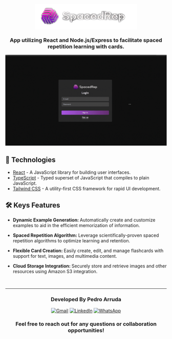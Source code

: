 <br>

<div  style='display: flex; justify-content: center'>
    <img src="logo-spacedrep.png" alt="Exemplo imagem" height='80px'>
</div>
<h3 align="center">
 App utilizing React and Node.js/Express to facilitate spaced repetition learning with cards.
</h3>

![screenshot](./demo.gif)

## 🚀 Technologies

- [React](https://react.dev/) - A JavaScript library for building user interfaces.
- [TypeScript](https://www.typescriptlang.org/) - Typed superset of JavaScript that compiles to plain JavaScript.
- [Tailwind CSS](https://tailwindcss.com/) - A utility-first CSS framework for rapid UI development.

## 🛠 Keys Features

- <b>Dynamic Example Generation: </b> Automatically create and customize examples to aid in the efficient memorization of information.

- <b>Spaced Repetition Algorithm: </b> Leverage scientifically-proven spaced repetition algorithms to optimize learning and retention.

- <b>Flexible Card Creation: </b> Easily create, edit, and manage flashcards with support for text, images, and multimedia content.

- <b>Cloud Storage Integration: </b> Securely store and retrieve images and other resources using Amazon S3 integration.

<br>
<hr>

  <h3 align='center'> Developed By Pedro Arruda </h3> 
  <div align='center'> 
    <a href="mailto:seu.email@gmail.com"  title="Gmail" style='height: 40px'>
    <img src="https://img.shields.io/badge/-Gmail-FF0000?style=flat-square&labelColor=FF0000&logo=gmail&logoColor=white&link=LINK-DO-SEU-GMAIL" alt="Gmail" style='height: 25px'/></a>
    <a href="https://www.linkedin.com/in/pedro-scucuglia-arruda/" title="LinkedIn">
    <img src="https://img.shields.io/badge/-Linkedin-0e76a8?style=flat-square&logo=Linkedin&logoColor=white&link=LINK-DO-SEU-LINKEDIN" style='height: 25px' alt="LinkedIn"/></a>
    <a href="https://api.whatsapp.com/send?phone=14998861503" title="WhatsApp">
    <img src="https://img.shields.io/badge/-WhatsApp-25d366?style=flat-square&labelColor=25d366&logo=whatsapp&logoColor=white&link=API-DO-SEU-WHATSAPP" alt="WhatsApp" style='height: 25px'/></a>
  </div>

<h3 align='center'>Feel free to reach out for any questions or collaboration opportunities!
 </h3>
